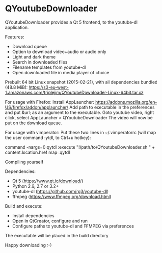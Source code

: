 # QYoutubeDownloader
QYoutubeDownloader provides a Qt 5 frontend, to the youtube-dl application.

Features:
- Download queue
- Option to download video+audio or audio only
- Light and dark theme
- Search in downloaded files
- Filename templates from youtube-dl
- Open downloaded file in media player of choice

Prebuilt 64 bit Linux snapshot (2015-02-21), with all dependencies bundled (48.8 MiB):
https://s3-eu-west-1.amazonaws.com/triplejim/QYoutubeDownloader-Linux-64bit.tar.xz

For usage with Firefox:
Install AppLauncher: https://addons.mozilla.org/en-US/firefox/addon/applauncher/
Add path to executable in the preferences and put &url; as an argument to the executable.
Goto youtube video, right click, select AppLauncher > QYoutubeDownloader
The video will now be put on the download queue.

For usage with vimperator:
Put these two lines in ~/.vimperatorrc (will map the user command :ytdl, to Ctrl+u hotkey):

command -nargs=0 qytdl :execute "!/path/to/QYoutubeDownloader.sh " + content.location.href
map <C-u> :qytdl <Enter> <Esc>


Compiling yourself

Dependencies:
- Qt 5 (https://www.qt.io/download/)
- Python 2.6, 2.7 or 3.2+
- youtube-dl (https://github.com/rg3/youtube-dl)
- ffmpeg (https://www.ffmpeg.org/download.html)

Build and execute:
- Install dependencies
- Open in QtCreator, configure and run
- Configure paths to youtube-dl and FFMPEG via preferences

The executable will be placed in the build directory

Happy downloading :-)
